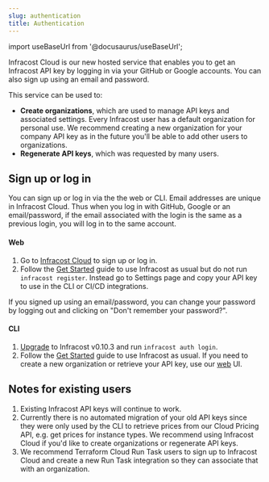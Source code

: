 ```yaml
---
slug: authentication
title: Authentication
---
```


import useBaseUrl from '@docusaurus/useBaseUrl';

Infracost Cloud is our new hosted service that enables you to get an Infracost API key by logging in via your GitHub or Google accounts. You can also sign up using an email and password.

This service can be used to:

- **Create organizations**, which are used to manage API keys and associated settings. Every Infracost user has a default organization for personal use. We recommend creating a new organization for your company API key as in the future you'll be able to add other users to organizations.
- **Regenerate API keys**, which was requested by many users.

## Sign up or log in

You can sign up or log in via the the web or CLI. Email addresses are unique in Infracost Cloud. Thus when you log in with GitHub, Google or an email/password, if the email associated with the login is the same as a previous login, you will log in to the same account.

#### Web
1. Go to [Infracost Cloud](https://dashboard.infracost.io) to sign up or log in.
2. Follow the [Get Started](/docs) guide to use Infracost as usual but do not run `infracost register`. Instead go to Settings page and copy your API key to use in the CLI or CI/CD integrations.

If you signed up using an email/password, you can change your password by logging out and clicking on "Don't remember your password?".

#### CLI
1. [Upgrade](/docs/#1-install-infracost) to Infracost v0.10.3 and run `infracost auth login`.
2. Follow the [Get Started](/docs) guide to use Infracost as usual. If you need to create a new organization or retrieve your API key, use our [web](#web) UI.

## Notes for existing users

1. Existing Infracost API keys will continue to work.
2. Currently there is no automated migration of your old API keys since they were only used by the CLI to retrieve prices from our Cloud Pricing API, e.g. get prices for instance types. We recommend using Infracost Cloud if you'd like to create organizations or regenerate API keys.
3. We recommend Terraform Cloud Run Task users to sign up to Infracost Cloud and create a new Run Task integration so they can associate that with an organization.
